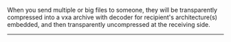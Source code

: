 When you send multiple or big files to someone, they will be transparently compressed into a vxa archive with decoder for recipient's architecture(s) embedded, and then transparently uncompressed at the receiving side.

----------------------------------------------------------------------
